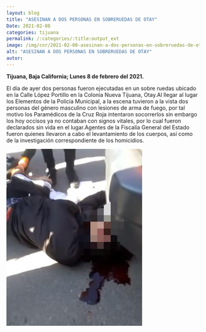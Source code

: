 ```yaml
---
layout: blog
title: "ASESINAN A DOS PERSONAS EN SOBRERUEDAS DE OTAY"
Date: 2021-02-08
categories: tijuana
permalink: /:categories/:title:output_ext
image: /img/cnr/2021-02-08-asesinan-a-dos-personas-en-sobreruedas-de-otay.jpg
alt: "ASESINAN A DOS PERSONAS EN SOBRERUEDAS DE OTAY"
autor:
---
```


**Tijuana, Baja California; Lunes 8 de febrero del 2021.** 

El día de ayer dos personas fueron ejecutadas en un sobre ruedas ubicado en la Calle López Portillo en la Colonia Nueva Tijuana, Otay.Al llegar al lugar los Elementos de la Policía Municipal, a la escena tuvieron a la vista dos personas del género masculino con lesiones de arma de fuego, por tal motivo los Paramédicos de la Cruz Roja intentaron socorrerlos sin embargo los hoy occisos ya no contaban con signos vitales, por lo cual fueron declarados sin vida en el lugar.Agentes de la Fiscalía General del Estado fueron quienes llevaron a cabo el levantamiento de los cuerpos, así como de la investigación correspondiente de los homicidios.  

<div id="carouselExampleSlidesOnly" class="carousel slide" data-ride="carousel">
  <div class="carousel-inner">
    <div class="carousel-item active">
       <img class="d-block w-100" src="/img/cnr/2021-02-08-asesinan-a-dos-personas-en-sobreruedas-de-otay.jpg" loading="lazy"  alt="ASESINAN A DOS PERSONAS EN SOBRERUEDAS DE OTAY">
    </div>
  </div>
</div>
